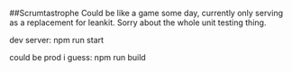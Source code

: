 ##Scrumtastrophe
Could be like a game some day, currently only serving as a replacement for leankit.
Sorry about the whole unit testing thing.

dev server:
npm run start

could be prod i guess:
npm run build